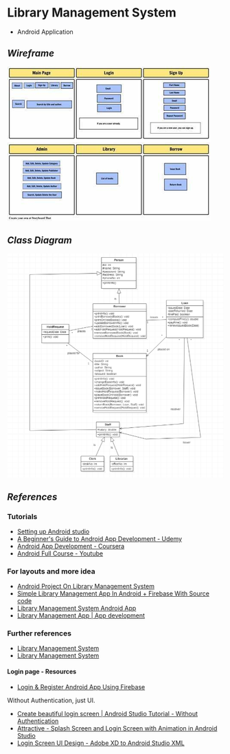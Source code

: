 # Library Management System

- Android Application

## *Wireframe*

![LMS](documentation/images/wireframe.jpg)

## *Class Diagram*

![class-diagram](documentation/images/class-diagram.png)

## *References*

### Tutorials

- [Setting up Android studio](https://youtu.be/InigFUSiPl8)
- [A Beginner's Guide to Android App Development - Udemy](https://www.udemy.com/course/a-beginners-guide-to-android-app-development/)
- [Android App Development - Coursera](https://www.coursera.org/learn/java-for-android/home/welcome)
- [Android Full Course - Youtube](https://youtu.be/aS__9RbCyHg)

### For layouts and more idea

- [Android Project On Library Management System](https://www.youtube.com/watch?v=TKum0Eg206c)
- [Simple Library Management App In Android + Firebase With Source code](https://www.youtube.com/watch?v=HCQPtRrPPcE)
- [Library Management System Android App](https://www.youtube.com/watch?v=B-CjB_dmQcw)
- [Library Management App | App development](https://www.youtube.com/watch?v=HxUVoF0IfP4)

### Further references

- [Library Management System](https://github.com/OSSpk/Library-Management-System-JAVA)
- [Library Management System](https://github.com/yliu12138/Android-Library-Management-System)

#### Login page - Resources

- [Login & Register Android App Using Firebase](https://www.youtube.com/watch?v=tbh9YaWPKKs)

Without Authentication, just UI.

- [Create beautiful login screen | Android Studio Tutorial - Without Authentication](https://www.youtube.com/watch?v=GAdGmJxfcf8)
- [Attractive - Splash Screen and Login Screen with Animation in Android Studio](https://www.youtube.com/watch?v=-7xLyPLJ_NI)
- [Login Screen UI Design - Adobe XD to Android Studio XML](https://www.youtube.com/watch?v=IVE5ETGEoA4)
